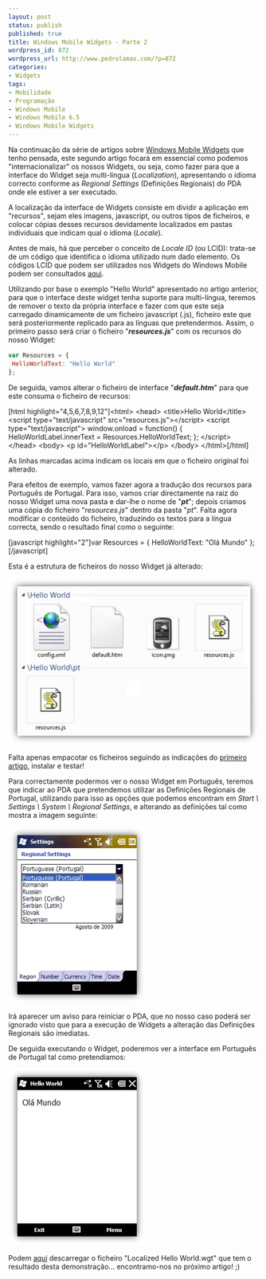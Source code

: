 ```yaml
---
layout: post
status: publish
published: true
title: Windows Mobile Widgets - Parte 2
wordpress_id: 872
wordpress_url: http://www.pedrolamas.com/?p=872
categories:
- Widgets
tags:
- Mobilidade
- Programação
- Windows Mobile
- Windows Mobile 6.5
- Windows Mobile Widgets
---
```

Na continuação da série de artigos sobre [Windows Mobile Widgets](tag/windows-mobile-widgets/) que tenho pensada, este segundo artigo focará em essencial como podemos "internacionalizar" os nossos Widgets, ou seja, como fazer para que a interface do Widget seja multi-língua (*Localization*), apresentando o idioma correcto conforme as *Regional Settings* (Definições Regionais) do PDA onde ele estiver a ser executado.

A localização da interface de Widgets consiste em dividir a aplicação em "recursos", sejam eles imagens, javascript, ou outros tipos de ficheiros, e colocar cópias desses recursos devidamente localizados em pastas individuais que indicam qual o idioma (*Locale*).

Antes de mais, há que perceber o conceito de *Locale ID* (ou LCID): trata-se de um código que identifica o idioma utilizado num dado elemento. Os códigos LCID que podem ser utilizados nos Widgets do Windows Mobile podem ser consultados [aqui](http://msdn.microsoft.com/en-us/goglobal/bb896001.aspx).

Utilizando por base o exemplo "Hello World" apresentado no artigo anterior, para que o interface deste widget tenha suporte para multi-língua, teremos de remover o texto da própria interface e fazer com que este seja carregado dinamicamente de um ficheiro javascript (.js), ficheiro este que será posteriormente replicado para as línguas que pretendermos. Assim, o primeiro passo será criar o ficheiro "***resources.js***" com os recursos do nosso Widget:

```javascript
var Resources = {
 HelloWorldText: "Hello World"
};
```

De seguida, vamos alterar o ficheiro de interface "***default.htm***" para que este consuma o ficheiro de recursos:

[html highlight="4,5,6,7,8,9,12"]\<html\> \<head\> \<title\>Hello World\</title\> \<script type="text/javascript" src="resources.js"\>\</script\> \<script type="text/javascript"\> window.onload = function() { HelloWorldLabel.innerText = Resources.HelloWorldText; }; \</script\> \</head\> \<body\> \<p id="HelloWorldLabel"\>\</p\> \</body\> \</html\>[/html]

As linhas marcadas acima indicam os locais em que o ficheiro original foi alterado.

Para efeitos de exemplo, vamos fazer agora a tradução dos recursos para Português de Portugal. Para isso, vamos criar directamente na raiz do nosso Widget uma nova pasta e dar-lhe o nome de "***pt***"; depois criamos uma cópia do ficheiro "*resources.js*" dentro da pasta "*pt*". Falta agora modificar o conteúdo do ficheiro, traduzindo os textos para a língua correcta, sendo o resultado final como o seguinte:

[javascript highlight="2"]var Resources = { HelloWorldText: "Olá Mundo" };[/javascript]

Esta é a estrutura de ficheiros do nosso Widget já alterado:

![Hello World localized files](wp-content/uploads/2009/08/Hello-World-localized-files.jpg "Hello World localized files")

Falta apenas empacotar os ficheiros seguindo as indicações do [primeiro artigo](2009/07/25/windows-mobile-widgets-parte-1/), instalar e testar!

Para correctamente podermos ver o nosso Widget em Português, teremos que indicar ao PDA que pretendemos utilizar as Definições Regionais de Portugal, utilizando para isso as opções que podemos encontram em *Start \\ Settings \\ System \\ Regional Settings*, e alterando as definições tal como mostra a imagem seguinte:

[![Regional Settings](wp-content/uploads/2009/08/Regional-Settings.jpg "Regional Settings")](wp-content/uploads/2009/08/Regional-Settings.jpg)

Irá aparecer um aviso para reiniciar o PDA, que no nosso caso poderá ser ignorado visto que para a execução de Widgets a alteração das Definições Regionais são imediatas.

De seguida executando o Widget, poderemos ver a interface em Português de Portugal tal como pretendiamos:

[![Hello World Widget running localized](wp-content/uploads/2009/08/Hello-World-Widget-running-localized.jpg "Hello World Widget running localized")](wp-content/uploads/2009/08/Hello-World-Widget-running-localized.jpg)

Podem [aqui](2009/07/25/windows-mobile-widgets-parte-2/localized-hello-world/) descarregar o ficheiro "Localized Hello World.wgt" que tem o resultado desta demonstração... encontramo-nos no próximo artigo! ;)
